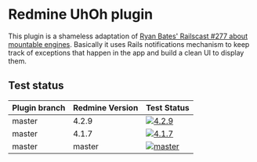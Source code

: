 Redmine UhOh plugin
===================

This plugin is a shameless adaptation of [Ryan Bates' Railscast #277 about mountable engines](http://railscasts.com/episodes/277). Basically it uses Rails notifications mechanism to keep track of exceptions that happen in the app and build a clean UI to display them.

Test status
------------

|Plugin branch| Redmine Version   | Test Status      |
|-------------|-------------------|------------------|
|master       | 4.2.9             | [![4.2.9][1]][5] |
|master       | 4.1.7             | [![4.1.7][2]][5] |
|master       | master            | [![master][4]][5]|

[1]: https://github.com/jbbarth/redmine_uhoh/actions/workflows/4_2_9.yml/badge.svg
[2]: https://github.com/jbbarth/redmine_uhoh/actions/workflows/4_1_7.yml/badge.svg
[4]: https://github.com/jbbarth/redmine_uhoh/actions/workflows/master.yml/badge.svg
[5]: https://github.com/jbbarth/redmine_uhoh/actions
